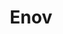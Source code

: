 ---
title: "Enov"
description: "Business Theme"
image_webp: images/templates/enov.webp
image: images/templates/enov.jpg
link: "https://enov.tristangoetz.me"

---